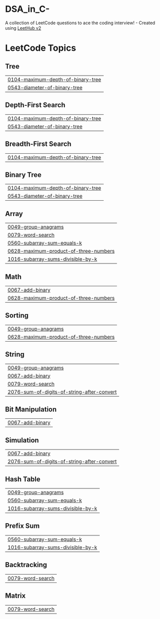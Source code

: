 # DSA_in_C-
A collection of LeetCode questions to ace the coding interview! - Created using [LeetHub v2](https://github.com/arunbhardwaj/LeetHub-2.0)

<!---LeetCode Topics Start-->
# LeetCode Topics
## Tree
|  |
| ------- |
| [0104-maximum-depth-of-binary-tree](https://github.com/Pratikkr36/DSA_in_C-/tree/master/0104-maximum-depth-of-binary-tree) |
| [0543-diameter-of-binary-tree](https://github.com/Pratikkr36/DSA_in_C-/tree/master/0543-diameter-of-binary-tree) |
## Depth-First Search
|  |
| ------- |
| [0104-maximum-depth-of-binary-tree](https://github.com/Pratikkr36/DSA_in_C-/tree/master/0104-maximum-depth-of-binary-tree) |
| [0543-diameter-of-binary-tree](https://github.com/Pratikkr36/DSA_in_C-/tree/master/0543-diameter-of-binary-tree) |
## Breadth-First Search
|  |
| ------- |
| [0104-maximum-depth-of-binary-tree](https://github.com/Pratikkr36/DSA_in_C-/tree/master/0104-maximum-depth-of-binary-tree) |
## Binary Tree
|  |
| ------- |
| [0104-maximum-depth-of-binary-tree](https://github.com/Pratikkr36/DSA_in_C-/tree/master/0104-maximum-depth-of-binary-tree) |
| [0543-diameter-of-binary-tree](https://github.com/Pratikkr36/DSA_in_C-/tree/master/0543-diameter-of-binary-tree) |
## Array
|  |
| ------- |
| [0049-group-anagrams](https://github.com/Pratikkr36/DSA_in_C-/tree/master/0049-group-anagrams) |
| [0079-word-search](https://github.com/Pratikkr36/DSA_in_C-/tree/master/0079-word-search) |
| [0560-subarray-sum-equals-k](https://github.com/Pratikkr36/DSA_in_C-/tree/master/0560-subarray-sum-equals-k) |
| [0628-maximum-product-of-three-numbers](https://github.com/Pratikkr36/DSA_in_C-/tree/master/0628-maximum-product-of-three-numbers) |
| [1016-subarray-sums-divisible-by-k](https://github.com/Pratikkr36/DSA_in_C-/tree/master/1016-subarray-sums-divisible-by-k) |
## Math
|  |
| ------- |
| [0067-add-binary](https://github.com/Pratikkr36/DSA_in_C-/tree/master/0067-add-binary) |
| [0628-maximum-product-of-three-numbers](https://github.com/Pratikkr36/DSA_in_C-/tree/master/0628-maximum-product-of-three-numbers) |
## Sorting
|  |
| ------- |
| [0049-group-anagrams](https://github.com/Pratikkr36/DSA_in_C-/tree/master/0049-group-anagrams) |
| [0628-maximum-product-of-three-numbers](https://github.com/Pratikkr36/DSA_in_C-/tree/master/0628-maximum-product-of-three-numbers) |
## String
|  |
| ------- |
| [0049-group-anagrams](https://github.com/Pratikkr36/DSA_in_C-/tree/master/0049-group-anagrams) |
| [0067-add-binary](https://github.com/Pratikkr36/DSA_in_C-/tree/master/0067-add-binary) |
| [0079-word-search](https://github.com/Pratikkr36/DSA_in_C-/tree/master/0079-word-search) |
| [2076-sum-of-digits-of-string-after-convert](https://github.com/Pratikkr36/DSA_in_C-/tree/master/2076-sum-of-digits-of-string-after-convert) |
## Bit Manipulation
|  |
| ------- |
| [0067-add-binary](https://github.com/Pratikkr36/DSA_in_C-/tree/master/0067-add-binary) |
## Simulation
|  |
| ------- |
| [0067-add-binary](https://github.com/Pratikkr36/DSA_in_C-/tree/master/0067-add-binary) |
| [2076-sum-of-digits-of-string-after-convert](https://github.com/Pratikkr36/DSA_in_C-/tree/master/2076-sum-of-digits-of-string-after-convert) |
## Hash Table
|  |
| ------- |
| [0049-group-anagrams](https://github.com/Pratikkr36/DSA_in_C-/tree/master/0049-group-anagrams) |
| [0560-subarray-sum-equals-k](https://github.com/Pratikkr36/DSA_in_C-/tree/master/0560-subarray-sum-equals-k) |
| [1016-subarray-sums-divisible-by-k](https://github.com/Pratikkr36/DSA_in_C-/tree/master/1016-subarray-sums-divisible-by-k) |
## Prefix Sum
|  |
| ------- |
| [0560-subarray-sum-equals-k](https://github.com/Pratikkr36/DSA_in_C-/tree/master/0560-subarray-sum-equals-k) |
| [1016-subarray-sums-divisible-by-k](https://github.com/Pratikkr36/DSA_in_C-/tree/master/1016-subarray-sums-divisible-by-k) |
## Backtracking
|  |
| ------- |
| [0079-word-search](https://github.com/Pratikkr36/DSA_in_C-/tree/master/0079-word-search) |
## Matrix
|  |
| ------- |
| [0079-word-search](https://github.com/Pratikkr36/DSA_in_C-/tree/master/0079-word-search) |
<!---LeetCode Topics End-->